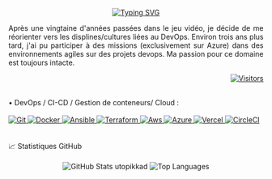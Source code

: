 <p align="center">
  <a href="https://git.io/typing-svg"><img src="https://readme-typing-svg.demolab.com?font=Fira+Code&size=35&duration=2000&pause=1000&center=true&vCenter=true&multiline=true&width=1000&height=100&lines=Bonjour%2C+je+m'appelle+Kaddour+MESSABIH;je+suis+concepteur+DevOps" alt="Typing SVG" /></a>
</p> 

<p align="justify">
  Après une vingtaine d'années passées dans le jeu vidéo, je décide de me réorienter vers les displines/cultures liées au DevOps. Environ trois ans plus tard, j'ai pu participer à des missions (exclusivement sur Azure) dans des environnements 
  agiles sur des projets devops. Ma passion pour ce domaine est toujours intacte.
</p>

<p align="right">
  <a href="https://github.com/utopikkad">
    <img alt="Visitors" src="https://visitor-badge.laobi.icu/badge?page_id=utopikkad">
  </a>
</p>
<div>
    <!-- Lien badges : https://github.com/Ileriayo/markdown-badges -->
 </br>
    • DevOps / CI-CD / Gestion de conteneurs/ Cloud : 
</br>
</br>
    <a href="https://git-scm.com" target="_blank">
        <img src="https://img.shields.io/badge/-Git-F05032?logo=git&logoColor=white" alt="Git" />
    </a>
    <a href="https://www.docker.com" target="_blank">
        <img src="https://img.shields.io/badge/-Docker-2496ED?logo=docker&logoColor=white" alt="Docker" />
    </a>
    <a href="https://www.ansible.com/" target="_blank">
      <img src="https://img.shields.io/badge/Ansible-%231A1918?logo=ansible&logoColor=white" alt="Ansible" />
    </a>
    <a href="https://www.terraform.io/" target="_blank">
      <img src="https://img.shields.io/badge/Terraform-%235835CC?logo=terraform&logoColor=white" alt="Terraform" />
    </a>
     <a href="https://aws.amazon.com/" target="_blank">
      <img src="https://custom-icon-badges.demolab.com/badge/AWS-%23FF9900.svg?logo=aws&logoColor=white" alt="Aws" />
    </a>
       <a href="https://azure.microsoft.com/fr-fr/get-started/azure-portal/" target="_blank">
      <img src="https://custom-icon-badges.demolab.com/badge/Microsoft%20Azure-0089D6?logo=msazure&logoColor=white" alt="Azure" />
    </a>
      </a>
       <a href="https://vercel.com" target="_blank">
      <img src="https://img.shields.io/badge/Vercel-%23000000.svg?logo=vercel&logoColor=white" alt="Vercel" />
    </a>
        </a>
       <a href="https://circleci.com" target="_blank">
      <img src="https://img.shields.io/badge/CircleCI-343434?logo=circleci&logoColor=fff" alt="CircleCI" />
    </a>
    </br>
</div>
 </br>
  </br>
📈 Statistiques GitHub
 </br>
 </br>
<!-- lien : https://github.com/anuraghazra/github-readme-stats -->
<div align="center">
    <img src="https://github-readme-stats.vercel.app/api?username=utopikkad&show_icons=true&rank_icon=github&theme=tokyonight" alt="GitHub Stats utopikkad" />
    <img src="https://github-readme-stats.vercel.app/api/top-langs/?username=utopikkad&layout=compact&theme=tokyonight&hide=c,c%2B%2B" alt="Top Languages" />
</div>
